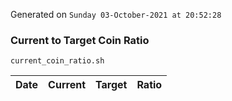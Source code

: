 Generated on `Sunday 03-October-2021 at 20:52:28`

### Current to Target Coin Ratio
`current_coin_ratio.sh`

Date|Current|Target|Ratio
---|---|---|---

